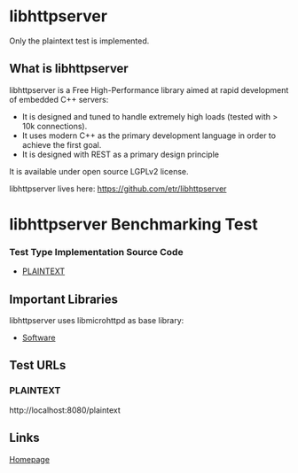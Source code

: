 # libhttpserver
Only the plaintext test is implemented.

## What is libhttpserver
libhttpserver is a Free High-Performance library aimed at rapid development of embedded C++ servers:

- It is designed and tuned to handle extremely high loads (tested with > 10k connections).
- It uses modern C++ as the primary development language in order to achieve the first goal.
- It is designed with REST as a primary design principle

It is available under open source LGPLv2 license.

libhttpserver lives here: https://github.com/etr/libhttpserver

# libhttpserver Benchmarking Test

### Test Type Implementation Source Code

* [PLAINTEXT](frameworks/C++/libhttpserver/benchmark.cpp)

## Important Libraries
libhttpserver uses libmicrohttpd as base library:
* [Software](https://www.gnu.org/software/libmicrohttpd/)

## Test URLs
### PLAINTEXT

http://localhost:8080/plaintext

## Links
[Homepage](https://github.com/etr/libhttpserver)
